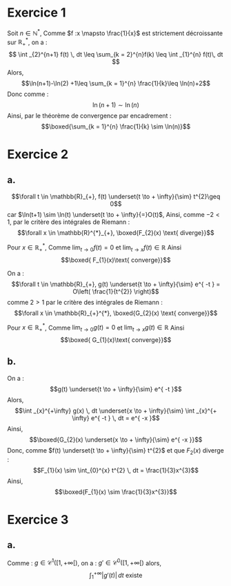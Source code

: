 # Exercice 1
Soit $n \in \mathbb{N}^{*}$, 
Comme $f :x \mapsto \frac{1}{x}$ est strictement décroissante sur $\mathbb{R}^{*}_{+}$, on a : 
$$ \int  _{2}^{n+1} f(t) \, dt \leq \sum_{k = 2}^{n}f(k) \leq \int _{1}^{n} f(t)\, dt $$
Alors, 
$$\ln(n+1)-\ln(2) +1\leq \sum_{k = 1}^{n} \frac{1}{k}\leq \ln(n)+2$$
Donc comme :
$$\ln(n+1) \sim \ln(n)$$
Ainsi, par le théorème de convergence par encadrement :
$$\boxed{\sum_{k = 1}^{n} \frac{1}{k} \sim \ln(n)}$$

# Exercice 2
## a.
$$\forall t \in \mathbb{R}_{+}, f(t) \underset{t \to + \infty}{\sim} t^{2}\geq 0$$
car $\ln(t+1) \sim \ln(t) \underset{t \to + \infty}{=}O(t)$, 
Ainsi, comme $-2 < 1$, par le critère des intégrales de Riemann : 
$$\forall x \in \mathbb{R}^{*}_{+}, \boxed{F_{2}(x) \text{ diverge}}$$

Pour $x \in \mathbb{R}_{+}^{*}$, 
Comme $\lim_{ t \to 0 } f(t) =0$ et $\lim_{ t \to x } f(t) \in \mathbb{R}$ Ainsi
$$\boxed{ F_{1}(x)\text{ converge}}$$

On a :
$$\forall t \in \mathbb{R}_{+}, g(t) \underset{t \to + \infty}{\sim} e^{ -t } = O\left( \frac{1}{t^{2}} \right)$$
comme $2>1$ par le critère des intégrales de Riemann : 
$$\forall x \in \mathbb{R}_{+}^{*}, \boxed{G_{2}(x) \text{ converge}}$$

Pour $x \in \mathbb{R}_{+}^{*}$, 
Comme $\lim_{ t \to 0 } g(t) = 0$ et $\lim_{ t \to x } g(t) \in \mathbb{R}$ Ainsi
$$\boxed{ G_{1}(x)\text{ converge}}$$

## b.
On a : 
$$g(t) \underset{t \to + \infty}{\sim} e^{ -t }$$
Alors, 
$$\int _{x}^{+\infty} g(x) \, dt \underset{x \to + \infty}{\sim} \int _{x}^{+ \infty} e^{ -t } \, dt = e^{ -x }$$
Ainsi, 
$$\boxed{G_{2}(x) \underset{x \to + \infty}{\sim} e^{ -x }}$$
Donc, 
comme $f(t) \underset{t \to + \infty}{\sim} t^{2}$ et que $F_{2}(x)$ diverge : 
$$F_{1}(x) \sim \int_{0}^{x} t^{2} \, dt = \frac{1}{3}x^{3}$$
Ainsi, 
$$\boxed{F_{1}(x) \sim \frac{1}{3}x^{3}}$$

# Exercice 3
## a.
Comme : $g \in \mathcal{C}^{1}([1, + \infty[)$, on a : $g' \in \mathcal{C}^{0}([1, + \infty[)$ alors, 
$$\int _{1}^{+ \infty} \left| g'(t)\right| \, dt \text{ existe}$$
